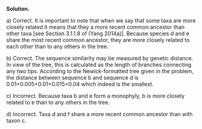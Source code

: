 **Solution.**

a\) Correct. It is important to note that when we say that some taxa are
more closely related it means that they a more recent common ancestor
than other taxa \[see Section 3.1.1.8 of (Yang 2014a)\]. Because species
d and e share the most recent common ancestor, they are more closely
related to each other than to any others in the tree.

b\) Correct. The sequence similarity may be measured by genetic
distance. In view of the tree, this is calculated as the length of
branches connecting any two tips. According to the Newick-formatted tree
given in the problem, the distance between sequence b and sequence d is
0.01+0.005+0.01+0.015=0.04 which indeed is the smallest.

c\) Incorrect. Because taxa b and e form a monophyly, b is more closely
related to e than to any others in the tree.

d\) Incorrect. Taxa d and f share a more recent common ancestor than
with taxon c.
